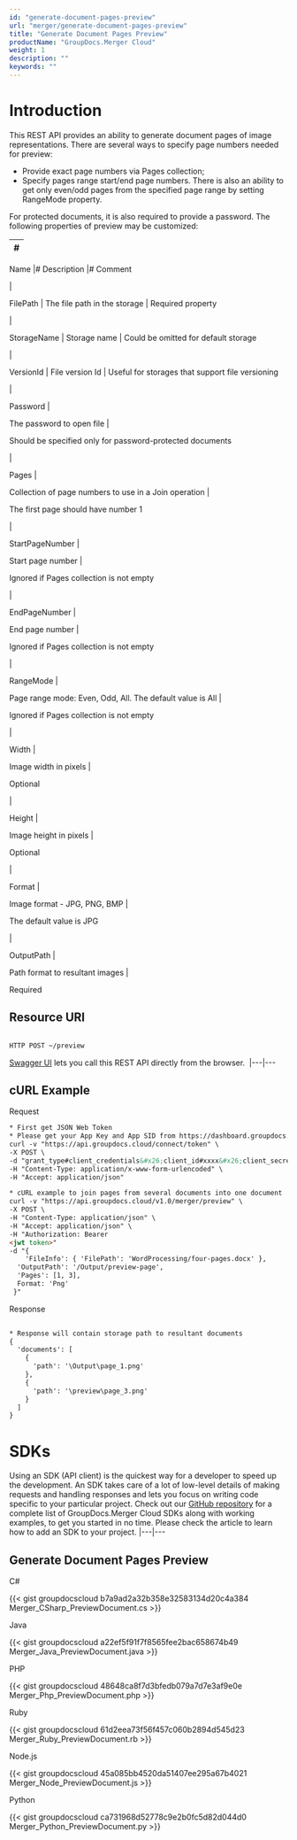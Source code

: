```yaml
---
id: "generate-document-pages-preview"
url: "merger/generate-document-pages-preview"
title: "Generate Document Pages Preview"
productName: "GroupDocs.Merger Cloud"
weight: 1
description: ""
keywords: ""
---
```


# Introduction #

This REST API provides an ability to generate document pages of image representations.
There are several ways to specify page numbers needed for preview:

* Provide exact page numbers via Pages collection;
* Specify pages range start/end page numbers. There is also an ability to get only even/odd pages from the specified page range by setting RangeMode property.

For protected documents, it is also required to provide a password.
The following properties of preview may be customized:

|#
|---
Name
|#
Description
|#
Comment

|

FilePath
|
The file path in the storage
|
Required property

|

StorageName
|
Storage name
|
Could be omitted for default storage

|

VersionId
|
File version Id
|
Useful for storages that support file versioning

|

Password
|

The password to open file
|

Should be specified only for password-protected documents

|

Pages
|

Collection of page numbers to use in a Join operation
|

The first page should have number 1

|

StartPageNumber
|

Start page number
|

Ignored if Pages collection is not empty

|

EndPageNumber
|

End page number
|

Ignored if Pages collection is not empty

|

RangeMode
|

Page range mode: Even, Odd, All. The default value is All
|

Ignored if Pages collection is not empty

|

Width
|

Image width in pixels
|

Optional

|

Height
|

Image height in pixels
|

Optional

|

Format
|

Image format - JPG, PNG, BMP
|

The default value is JPG

|

OutputPath
|

Path format to resultant images
|

Required

## Resource URI ##

```html

HTTP POST ~/preview

 ```

[Swagger UI](https://apireference.groupdocs.cloud/merger/#/Document/Preview) lets you call this REST API directly from the browser. 
|---|---

## cURL Example ##

 Request

```html
* First get JSON Web Token
* Please get your App Key and App SID from https://dashboard.groupdocs.cloud/#/apps. Kindly place App Key in "client_secret" and App SID in "client_id" argument.
curl -v "https://api.groupdocs.cloud/connect/token" \
-X POST \
-d "grant_type#client_credentials&#x26;client_id#xxxx&#x26;client_secret#xxxx" \
-H "Content-Type: application/x-www-form-urlencoded" \
-H "Accept: application/json"

* cURL example to join pages from several documents into one document
curl -v "https://api.groupdocs.cloud/v1.0/merger/preview" \
-X POST \
-H "Content-Type: application/json" \
-H "Accept: application/json" \
-H "Authorization: Bearer
<jwt token>"
-d "{
    'FileInfo': { 'FilePath': 'WordProcessing/four-pages.docx' },
  'OutputPath': '/Output/preview-page',
  'Pages': [1, 3],
  Format: 'Png'
 }"

 ```

 Response

```html
 
* Response will contain storage path to resultant documents
{
  'documents': [
    {
      'path': '\Output\page_1.png'
    },
    {
      'path': '\preview\page_3.png'
    }
  ]
}
 ```

# SDKs #

Using an SDK (API client) is the quickest way for a developer to speed up the development. An SDK takes care of a lot of low-level details of making requests and handling responses and lets you focus on writing code specific to your particular project. Check out our [GitHub repository](https://github.com/groupdocs-merger-cloud) for a complete list of GroupDocs.Merger Cloud SDKs along with working examples, to get you started in no time. Please check the article to learn how to add an SDK to your project.
|---|---

## Generate Document Pages Preview ##

 C#

{{< gist groupdocscloud b7a9ad2a32b358e32583134d20c4a384 Merger_CSharp_PreviewDocument.cs >}}

 Java

{{< gist groupdocscloud a22ef5f91f7f8565fee2bac658674b49 Merger_Java_PreviewDocument.java >}}

 PHP

{{< gist groupdocscloud 48648ca8f7d3bfedb079a7d7e3af9e0e Merger_Php_PreviewDocument.php >}}

 Ruby

{{< gist groupdocscloud 61d2eea73f56f457c060b2894d545d23 Merger_Ruby_PreviewDocument.rb >}}

 Node.js

{{< gist groupdocscloud 45a085bb4520da51407ee295a67b4021 Merger_Node_PreviewDocument.js >}}

 Python

{{< gist groupdocscloud ca731968d52778c9e2b0fc5d82d044d0 Merger_Python_PreviewDocument.py >}}

